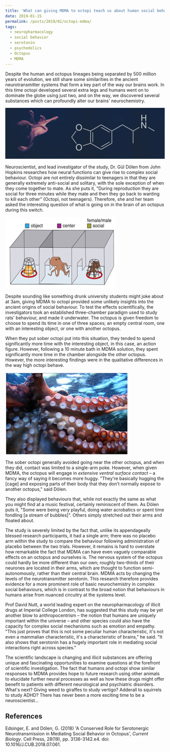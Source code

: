 ```yaml
---
title: 'What can giving MDMA to octopi teach us about human social behaviour?'
date: 2019-01-15
permalink: /posts/2019/01/octopi-mdma/
tags:
  - neuropharmacology
  - social behavior
  - serotonin
  - psychedelics
  - Octopus
  - MDMA
---
```


Despite the human and octopus lineages being separated by 500 million years of evolution, we still share some similarities in the ancient neurotransmitter systems that form a key part of the way our brains work. In this time octopi developed several extra legs and humans went on to dominate the globe using just two, and on the way, we discovered several substances which can profoundly alter our brains' neurochemistry.

![Octopus brain structure](/images/octopus-brain.png)

Neuroscientist, and lead investigator of the study, Dr. Gül Dölen from John Hopkins researches how neural functions can give rise to complex social behaviour. Octopi are not entirely dissimilar to teenagers in that they are generally extremely anti-social and solitary, with the sole exception of when they come together to mate. As she puts it, "During reproduction they are social for three minutes while they mate and then they go back to wanting to kill each other" (Octopi, not teenagers). Therefore, she and her team asked the interesting question of what is going on in the brain of an octopus during this switch.

![Octopus social behavior](/images/octopus-chambers.png)

Despite sounding like something drunk university students might joke about at 3am, giving MDMA to octopi provided some unlikely insights into the ancient origins of social behaviour. To test the effects scientifically, the investigators took an established three-chamber paradigm used to study rats' behaviour, and made it underwater. The octopus is given freedom to choose to spend its time in one of three spaces; an empty central room, one with an interesting object, or one with another octopus.

When they put sober octopi put into this situation, they tended to spend significantly more time with the interesting object, in this case, an action figure. However, following a 10 minute bath in MDMA solution, they spent significantly more time in the chamber alongside the other octopus. However, the more interesting findings were in the qualitative differences in the way high octopi behave.

![Octopus behavior changes](/images/octopus-behavior.png)

The sober octopi generally avoided going near the other octopus, and when they did, contact was limited to a single-arm poke. However, when given MDMA, the octopus will engage in *extensive ventral surface contact* – a fancy way of saying it becomes more huggy. "They're basically hugging the [cage] and exposing parts of their body that they don't normally expose to another octopus," said Dölen.

They also displayed behaviours that, while not exactly the same as what you might find at a music festival, certainly reminiscent of them. As Dölen puts it, "Some were being very playful, doing water acrobatics or spent time fondling [a stream of bubbles]". Others simply stretched out their arms and floated about.

The study is severely limited by the fact that, unlike its appendageally blessed research participants, it had a single arm; there was no placebo arm within the study to compare the behaviour following administration of placebo between the two trials. However, it remains is hard to overstate how remarkable the fact that MDMA can have even vaguely comparable effects on an octopus and ourselves is. The nervous system of the octopus could hardly be more different than our own; roughly two-thirds of their neurones are located in their arms, which are thought to function semi-autonomously, rather than their central brain. MDMA acts by changing the levels of the neurotransmitter serotonin. This research therefore provides evidence for a more prominent role of basic neurochemistry in complex social behaviours, which is in contrast to the broad notion that behaviours in humans arise from nuanced circuitry at the systems level.

Prof David Nutt, a world leading expert on the neuropharmacology of illicit drugs at Imperial College London, has suggested that this study may be yet another blow to anthropocentrism – the notion that humans are uniquely important within the universe – and other species could also have the capacity for complex social mechanisms such as emotion and empathy. "This just proves that this is not some peculiar human characteristic, it's not even a mammalian characteristic, it's a characteristic of brains," he said. "It also shows that serotonin has a hugely important role in mediating social interactions right across species."

The scientific landscape is changing and illicit substances are offering unique and fascinating opportunities to examine questions at the forefront of scientific investigation. The fact that humans and octopi show similar responses to MDMA provides hope to future research using other animals to elucidate further neural processes as well as how these drugs might offer benefit to patients with different neurological and psychiatric disorders. What's next? Giving weed to giraffes to study vertigo? Adderall to squirrels to study ADHD? There has never been a more exciting time to be a neuroscientist…

## References

Edsinger, E. and Dölen, G. (2018) 'A Conserved Role for Serotonergic Neurotransmission in Mediating Social Behavior in Octopus', *Current Biology*. Cell Press, 28(19), pp. 3136-3142.e4. doi: 10.1016/J.CUB.2018.07.061.
